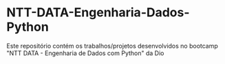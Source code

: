 # NTT-DATA-Engenharia-Dados-Python
Este repositório contém os trabalhos/projetos desenvolvidos no bootcamp "NTT DATA - Engenharia de Dados com Python" da Dio
